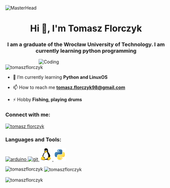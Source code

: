 ![MasterHead](https://images.ctfassets.net/hrltx12pl8hq/4ACnMj4WVSOZRZt0jHu9h5/1506f652bcd70f4dc3e88219fefea858/shutterstock_739595833-min.jpg?fit=fill&w=800&h=300)
<h1 align="center">Hi 👋, I'm Tomasz Florczyk</h1>
<h3 align="center">I am a graduate of the Wrocław University of Technology. I am currently learning python programming</h3>
<img align="right" alt="Coding" width="400" src="https://i.pinimg.com/originals/e4/26/70/e426702edf874b181aced1e2fa5c6cde.gif">

<p align="left"> <img src="https://komarev.com/ghpvc/?username=tomaszflorczyk&label=Profile%20views&color=0e75b6&style=flat" alt="tomaszflorczyk" /> </p>

- 🌱 I’m currently learning **Python and LinuxOS**

- 📫 How to reach me **tomasz.florczyk98@gmail.com**

- ⚡ Hobby **Fishing, playing drums**

<h3 align="left">Connect with me:</h3>
<p align="left">
<a href="https://www.linkedin.com/in/tomasz-florczyk-2a5204246/" target="blank"><img align="center" src="https://raw.githubusercontent.com/rahuldkjain/github-profile-readme-generator/master/src/images/icons/Social/linked-in-alt.svg" alt="tomasz florczyk" height="30" width="40" /></a>
</p>

<h3 align="left">Languages and Tools:</h3>
<p align="left"> <a href="https://www.arduino.cc/" target="_blank" rel="noreferrer"> <img src="https://cdn.worldvectorlogo.com/logos/arduino-1.svg" alt="arduino" width="40" height="40"/> </a> <a href="https://git-scm.com/" target="_blank" rel="noreferrer"> <img src="https://www.vectorlogo.zone/logos/git-scm/git-scm-icon.svg" alt="git" width="40" height="40"/> </a> <a href="https://www.linux.org/" target="_blank" rel="noreferrer"> <img src="https://raw.githubusercontent.com/devicons/devicon/master/icons/linux/linux-original.svg" alt="linux" width="40" height="40"/> </a> <a href="https://www.python.org" target="_blank" rel="noreferrer"> <img src="https://raw.githubusercontent.com/devicons/devicon/master/icons/python/python-original.svg" alt="python" width="40" height="40"/> </a> </p>

<p><img align="left" src="https://github-readme-stats.vercel.app/api/top-langs?username=tomaszflorczyk&show_icons=true&locale=en&layout=compact" alt="tomaszflorczyk" /></p>

<p>&nbsp;<img align="center" src="https://github-readme-stats.vercel.app/api?username=tomaszflorczyk&show_icons=true&locale=en" alt="tomaszflorczyk" /></p>

<p><img align="center" src="https://github-readme-streak-stats.herokuapp.com/?user=tomaszflorczyk&" alt="tomaszflorczyk" /></p>
